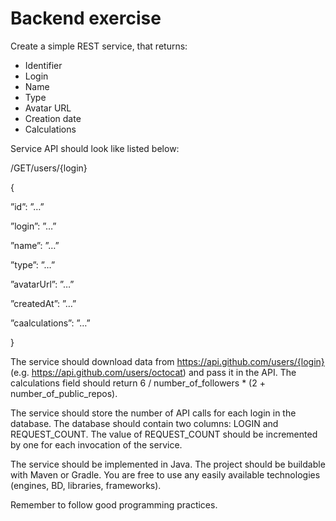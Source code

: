 # Backend exercise

Create a simple REST service, that returns:
- Identifier
- Login
- Name
- Type
- Avatar URL
- Creation date
- Calculations

Service API should look like listed below:

/GET/users/{login}

{

 ”id”: ”…” 
 
”login”: ”…”

”name”: ”…”

”type”: ”…”

”avatarUrl”: ”…”

”createdAt”: ”…”

”caalculations”: ”…”

}

The service should download data from https://api.github.com/users/{login} (e.g. https://api.github.com/users/octocat) and pass it in the API. The calculations field should return 6 / number_of_followers * (2 + number_of_public_repos).

The service should store the number of API calls for each login in the database. The database should contain two columns: LOGIN and REQUEST_COUNT. The value of REQUEST_COUNT should be incremented by one for each invocation of the service.

The service should be implemented in Java. The project should be buildable with Maven or Gradle. You are free to use any easily available technologies (engines, BD, libraries, frameworks).

Remember to follow good programming practices.

